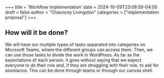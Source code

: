 +++
title = 'Workflow Implementation'
date = 2024-10-09T23:08:59-04:00
draft = false
author = "Chauncey Livingston"
categories = ["implementation proposal"]
+++
## How will it be done?
We will have our multiple types of tasks separated into categories on Microsoft Teams, where the different groups can access them. Then, we can use those tasks to divide the work in WordPress. As far as the expectations of each person, it goes without saying that we expect everyone to do their role and, if they are struggling with their role, to ask for assistance. This can be done through teams or through our canvas shell.